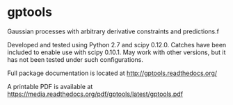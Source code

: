 gptools
=======

Gaussian processes with arbitrary derivative constraints and predictions.f

Developed and tested using Python 2.7 and scipy 0.12.0. Catches have been included to enable use with scipy 0.10.1. May work with other versions, but it has not been tested under such configurations.

Full package documentation is located at http://gptools.readthedocs.org/

A printable PDF is available at https://media.readthedocs.org/pdf/gptools/latest/gptools.pdf